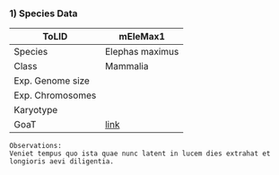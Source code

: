 

### 1) Species Data

| ToLID            | mEleMax1        |
| ---------------- | --------------- |
| Species          | Elephas maximus |
| Class            | Mammalia        |
| Exp. Genome size |                 |
| Exp. Chromosomes |                 |
| Karyotype        |                 |
| GoaT             | [link](https://goat.genomehubs.org/record?recordId=9783&result=taxon&taxonomy=ncbi#Elephas%20maximus) |

```
Observations:
Veniet tempus quo ista quae nunc latent in lucem dies extrahat et longioris aevi diligentia.
```
